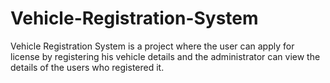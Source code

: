 # Vehicle-Registration-System
Vehicle Registration System is a project where the user can apply for license by registering his vehicle details and the administrator can view the details of the users who registered it.
